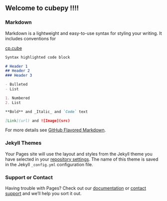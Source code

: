 ## Welcome to cubepy !!!!


### Markdown

Markdown is a lightweight and easy-to-use syntax for styling your writing. It includes conventions for

[cp.cube](cube)




```markdown
Syntax highlighted code block

# Header 1
## Header 2
### Header 3

- Bulleted
- List

1. Numbered
2. List

**Bold** and _Italic_ and `Code` text

[Link](url) and ![Image](src)
```

For more details see [GitHub Flavored Markdown](https://guides.github.com/features/mastering-markdown/).

### Jekyll Themes

Your Pages site will use the layout and styles from the Jekyll theme you have selected in your [repository settings](https://github.com/novix-sa/cubepy/settings). The name of this theme is saved in the Jekyll `_config.yml` configuration file.

### Support or Contact

Having trouble with Pages? Check out our [documentation](https://help.github.com/categories/github-pages-basics/) or [contact support](https://github.com/contact) and we’ll help you sort it out.
<!--stackedit_data:
eyJoaXN0b3J5IjpbMTk2NDU2MDc1MSwtNjMxMTM0NDA3LDE1Nj
I5MjU0NDAsLTU0OTc0NTg5NiwtMjExNjYyNDM0MywxMzQ3NzA1
MzZdfQ==
-->